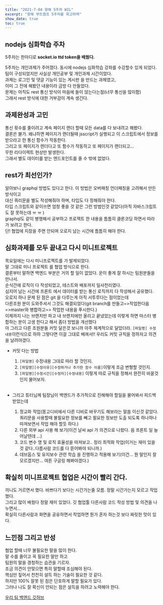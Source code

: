 ```yaml
---
title: "2021-7-04 항해 5주차 WIL"
excerpt: "항해 부트캠프 5주차를 회고하며"
show_date: true
toc: true
---
```


## nodejs 심화학습 주차

5주차는 한마디로 **socket.io ttd token을 배웠다.**

5주차는 개인과제가 주어졌다. 동시에 nodejs 심화학습 강좌를 수강할수 있게 되었다. <br>
팀이 구성되었지만 사실상 개인공부 및 개인과제 시간이었다.<br>
과제는 로그인 및 댓글 기능이 있는 게시판 을 만드는 과제였고,<br>
이미 그 전에 해봤던 내용이라 금방 다 만들었다. <br>
문제는 아직도 rest 통신 방식이 마음에 들이 않는다는점(너무 통신을 많이함)<br>
그래서 rest 방식에 대한 거부감이 계속 생긴다.<br>

## 과제완성과 고민

통신 횟수를 줄이려고 계속 페이지 랜더 할때 모든 data를 다 보내려고 해봤다.<br>
결론은 불가. 왜냐하면 페이지가 랜더될때 jsscript가 실행되고 이 스크립트에서 정보를 받으라고 한 통신 함수가 작동한다.<br>
그리고 또 페이지가 렌더다고 또 함수가 작동하고 또 페이지가 랜더되고...<br>
무한 리다이렉트 현상만 발생한다.<br>
그래서 별도 데이터를 받는 엔드포인트를 줄 수 밖에 없었다.<br>

## rest가 최선인가?

알아보니 graphql 방법도 있다고 한다. 이 방법은 오버패칭 언더패칭을 고려해서 만든 방식이고<br>
대신 쿼리문을 별도 작성해줘야 하며, 타입도 다 정해줘야 한다.<br>
타입 스크립트와 같이쓰면 엄청 좋을 것 같은 그런 방법인것 같았다(아직 자바스크립트도 잘 못하는데 ㅠ ㅠ )<br>
graphql도 같이 병행해서 공부하고 프로젝트 한 내용을 틈틈히 클론코딩 하면서 따라 가 보려고 한다.<br>
단! 협업에 지장을 주면 안되며 오로지 남는 시간에 틈틈히 해야 한다.<br>

## 심화과제를 모두 끝내고 다시 미니트로젝트

목요일에는 다시 미니프로젝트를 가 발제되었다.<br>
말 그대로 미니 프로젝트 를 협업 방식으로 한다.<br>
결론부터 말하면 백엔드 부분은 거의 할 일이 없었다. 운이 좋게 잘 하시는 팀원분들을 만나서. <br>
순식간에 로직이 다 작성되었고, 테스트와 배포까지 일사천리였다.<br>
심지어 남는 시간에 프론트 에서 데이터를 받는 통신 로직까지 다 작성해서 공유했다.<br>
오로지 하나 문제 된 점은 git 을 다루는게 아직 서투루다는 점이었는데<br>
다른조원 분이 도와주셔서 그것도 해결되었다(git branch를 만들고=>작업한다음=>master와 병합하고=> 작업한 내용을 푸시한다.)<br>
이제까지 나는 브랜치만 파고 내 브랜치에만 올리고 끝냈었는데 이렇게 하면 마스터 병합하는 분이 고생 한다고 해서 좀더 방법을 개선했다<br>
아 그리고 다른 조원분들 커밋 달은것 보니까 아주 체계적으로 달았더라. `[파일명] 수정내용`이런식으로
하하 그렇다면 이걸 그대로 배껴서!! 우리도 커밋 규칙을 정하자고 의견을 날려야갰다.
<br>

- 커밋 다는 방법

  1. `[파일명]` 수정내용 그대로 따라 할 것인지.
  2. `[파일명][수정이유][수정하거나 추가한 함수 이름]`이렇게 조금 변형할 것인지.
  3. `[파일명][수정시간][수정자][수정내용]` 이렇게 따로 규칙을 정해서 완전히 바꿀것인지 물어보자.
     <br><br>

- 그리고 튜터님께 팀장님이 백엔드가 추가적으로 진해해야 할일을 물어봐서 피드백 받았는데
  1. 정교화 작업(몽고디비에서 다른 디비로 바꾸기도 해보라는 말씀 이신것 같았다. 쿼리문을 사용할때 불필요한 정보를 빼고 필요한 정보만 도출 되도록 하나하나 따져보면서 작업 해야 할듯 하다.)
  2. 다른 외부 api 사용 해 보기(이건 날씨 api 가 의견으로 나왔다. 음 프론트 일 늘어날텐데 ...)
  3. 코드 변수 명 및 로직 효율성을 따져보고.. 정리 최적화 작업(이거는 재미 있을 것 같다..다름사람 코드를 다 뜯어봐야 되니까.)
  4. 데브옵스 및 유지보수 관련 학습 을 진행하고 적용해 보기(이건... 뭔 말인지 잘 모르겠지만... 여튼 구글링 해봐야겠다.)

## 확실히 미니프로젝트 협업은 시간이 빨리 간다.

끼니도 거르면서 했다. 바쁘다기 보다는 시간가는줄 모름. 정말 시간가는지 모르고 작업 했다.<br>
그리고 많이 배웠다 정말 재미 있었다. 깃 협업툴 다른사람 코드 작성 방법 및 의견을 나누면서...<br>
확실히 다른사람과 화면을 공유하면서 작업하면 뭔가 혼자 하는것 보다 짜릿한 맛이 있다.<br>

## 느낀점 그리고 반성

협업 할때 너무 불필요한 말을 많이 한다.<br>
말 수를 줄이고 꼭 필요한 말만 하고<br>
팀원의 말을 경청하는 습관을 기르자.<br>
조금 의견이 안맞으면 특히 말할때 조심해야 된다.<br>
핵심만 짚어서 천천히 설득 하는 기술이 필요한 것 같다.<br>
하지만 100% 잘못 된 점은 단호하게 말할 필요가 있다.<br>
그러나 나도 잘 확신이 안되는 점은 설득을 하려고 노력해야 한다.<br>

[우리 팀 백엔드 깃허브](https://github.com/gar-den/14hotel_back)
